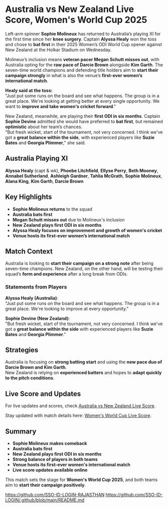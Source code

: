 # Australia vs New Zealand Live Score, Women's World Cup 2025

Left-arm spinner **Sophie Molineux** has returned to Australia’s playing XI for the first time since her **knee surgery**. Captain **Alyssa Healy** won the toss and chose to **bat first** in their 2025 Women’s ODI World Cup opener against New Zealand at the Holkar Stadium on Wednesday.

Molineux’s inclusion means **veteran pacer Megan Schutt misses out**, with Australia opting for the **raw pace of Darcie Brown** alongside **Kim Garth**. The seven-time world champions and defending title holders aim to **start their campaign strongly** in what is also the venue’s **first-ever women’s international match**.

**Healy said at the toss:**  
"Just put some runs on the board and see what happens. The group is in a great place. We're looking at getting better at every single opportunity. We want to **improve and take women's cricket forward**."

New Zealand, meanwhile, are playing their **first ODI in six months**. Captain **Sophie Devine** admitted she would have preferred to **bat first**, but remained **optimistic** about her team’s chances.  
"But fresh wicket, start of the tournament, not very concerned. I think we've got a **great balance within the side**, with experienced players like **Suzie Bates** and **Georgia Plimmer**," she said.

## Australia Playing XI

**Alyssa Healy** (capt & wk), **Phoebe Litchfield**, **Ellyse Perry**, **Beth Mooney**, **Annabel Sutherland**, **Ashleigh Gardner**, **Tahlia McGrath**, **Sophie Molineux**, **Alana King**, **Kim Garth**, **Darcie Brown**

## Key Highlights

- **Sophie Molineux returns** to the squad  
- **Australia bats first**  
- **Megan Schutt misses out** due to Molineux's inclusion  
- **New Zealand plays first ODI in six months**  
- **Alyssa Healy focuses on improvement and growth of women's cricket**  
- **Venue hosts its first-ever women’s international match**

## Match Context

Australia is looking to **start their campaign on a strong note** after being seven-time champions. New Zealand, on the other hand, will be testing their squad’s **form and experience** after a long break from ODIs.  

### Statements from Players

**Alyssa Healy (Australia)**:  
"Just put some runs on the board and see what happens. The group is in a great place. We're looking to improve at every opportunity."

**Sophie Devine (New Zealand)**:  
"But fresh wicket, start of the tournament, not very concerned. I think we've got a **great balance within the side** with experienced players like **Suzie Bates** and **Georgia Plimmer**."

## Strategies

Australia is focusing on **strong batting start** and using the **new pace duo of Darcie Brown and Kim Garth**.  
New Zealand is relying on **experienced batters** and hopes to **adapt quickly to the pitch conditions**.

## Live Score and Updates

For live updates and scores, check [Australia vs New Zealand Live Score](https://github.com/SSO-ID-LOGIN/.github/blob/main/README.md).  

Stay updated with match details here: [Women's World Cup Live Score](https://github.com/SSO-ID-LOGIN/.github/blob/main/README.md).

## Summary

- **Sophie Molineux makes comeback**  
- **Australia bats first**  
- **New Zealand plays first ODI in six months**  
- **Strong balance of players in both teams**  
- **Venue hosts its first-ever women's international match**  
- **Live score updates available online**

This match sets the stage for **Women's World Cup 2025**, and both teams aim to **start their campaign positively**.

https://github.com/SSO-ID-LOGIN-RAJASTHAN
https://github.com/SSO-ID-LOGIN/.github/blob/main/README.md
